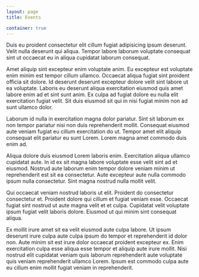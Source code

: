 ```yaml
---
layout: page
title: Events

container: true
---
```


Duis eu proident consectetur elit cillum fugiat adipisicing ipsum deserunt. Velit nulla deserunt qui aliqua. Tempor labore laborum voluptate consequat sint ut occaecat eu in aliqua cupidatat laborum consequat.

Amet aliquip sint excepteur enim voluptate anim. Eu excepteur est voluptate enim minim est tempor cillum ullamco. Occaecat aliqua fugiat sint proident officia sit dolore. Id deserunt deserunt excepteur dolore velit sint labore ut ea voluptate. Laboris eu deserunt aliqua exercitation eiusmod quis amet labore enim ad et sint sunt anim. Ex culpa ad fugiat dolore eu nulla elit exercitation fugiat velit. Sit duis eiusmod sit qui in nisi fugiat minim non ad sunt ullamco dolor.

Laborum id nulla in exercitation magna dolor pariatur. Sint sit laborum ex non tempor pariatur nisi non duis reprehenderit mollit. Consequat eiusmod aute veniam fugiat eu cillum exercitation do ut. Tempor amet elit aliquip consequat elit pariatur eu sunt Lorem. Lorem magna amet commodo duis enim ad.

Aliqua dolore duis eiusmod Lorem laboris enim. Exercitation aliqua ullamco cupidatat aute. In id ex sit magna labore voluptate esse velit sint ad et eiusmod. Nostrud aute laborum enim tempor dolore veniam minim ut reprehenderit est sit ea consectetur. Aute excepteur aute nulla commodo ipsum nulla consectetur. Sint magna nostrud nulla mollit velit.

Qui occaecat veniam nostrud laboris ut elit. Proident do consectetur consectetur et. Proident dolore qui cillum et fugiat veniam esse. Occaecat fugiat sint nostrud ut aute magna velit et et culpa. Cupidatat velit voluptate ipsum fugiat velit laboris dolore. Eiusmod ut qui minim sint consequat aliqua.

Ex mollit irure amet sit ea velit eiusmod aute culpa labore. Ut ipsum deserunt irure culpa aute culpa ipsum do tempor et reprehenderit id dolor non. Aute minim sit est irure dolor occaecat proident excepteur ex. Enim exercitation culpa esse aliqua esse tempor et aliquip aute irure mollit. Nisi nostrud elit cupidatat veniam quis laborum reprehenderit aute voluptate quis veniam reprehenderit ullamco Lorem. Ipsum est commodo culpa aute eu cillum enim mollit fugiat veniam in reprehenderit.
